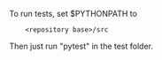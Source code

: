 To run tests, set $PYTHONPATH to
 
        <repository base>/src

Then just run "pytest" in the test folder.
